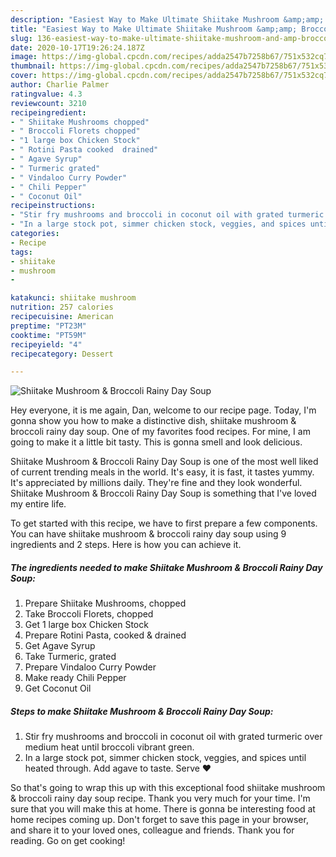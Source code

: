 ```yaml
---
description: "Easiest Way to Make Ultimate Shiitake Mushroom &amp;amp; Broccoli Rainy Day Soup"
title: "Easiest Way to Make Ultimate Shiitake Mushroom &amp;amp; Broccoli Rainy Day Soup"
slug: 136-easiest-way-to-make-ultimate-shiitake-mushroom-and-amp-broccoli-rainy-day-soup
date: 2020-10-17T19:26:24.187Z
image: https://img-global.cpcdn.com/recipes/adda2547b7258b67/751x532cq70/shiitake-mushroom-broccoli-rainy-day-soup-recipe-main-photo.jpg
thumbnail: https://img-global.cpcdn.com/recipes/adda2547b7258b67/751x532cq70/shiitake-mushroom-broccoli-rainy-day-soup-recipe-main-photo.jpg
cover: https://img-global.cpcdn.com/recipes/adda2547b7258b67/751x532cq70/shiitake-mushroom-broccoli-rainy-day-soup-recipe-main-photo.jpg
author: Charlie Palmer
ratingvalue: 4.3
reviewcount: 3210
recipeingredient:
- " Shiitake Mushrooms chopped"
- " Broccoli Florets chopped"
- "1 large box Chicken Stock"
- " Rotini Pasta cooked  drained"
- " Agave Syrup"
- " Turmeric grated"
- " Vindaloo Curry Powder"
- " Chili Pepper"
- " Coconut Oil"
recipeinstructions:
- "Stir fry mushrooms and broccoli in coconut oil with grated turmeric over medium heat until broccoli vibrant green."
- "In a large stock pot, simmer chicken stock, veggies, and spices until heated through. Add agave to taste. Serve ♥️"
categories:
- Recipe
tags:
- shiitake
- mushroom
- 

katakunci: shiitake mushroom  
nutrition: 257 calories
recipecuisine: American
preptime: "PT23M"
cooktime: "PT59M"
recipeyield: "4"
recipecategory: Dessert

---
```



![Shiitake Mushroom &amp; Broccoli Rainy Day Soup](https://img-global.cpcdn.com/recipes/adda2547b7258b67/751x532cq70/shiitake-mushroom-broccoli-rainy-day-soup-recipe-main-photo.jpg)

Hey everyone, it is me again, Dan, welcome to our recipe page. Today, I'm gonna show you how to make a distinctive dish, shiitake mushroom &amp; broccoli rainy day soup. One of my favorites food recipes. For mine, I am going to make it a little bit tasty. This is gonna smell and look delicious.

Shiitake Mushroom &amp; Broccoli Rainy Day Soup is one of the most well liked of current trending meals in the world. It's easy, it is fast, it tastes yummy. It's appreciated by millions daily. They're fine and they look wonderful. Shiitake Mushroom &amp; Broccoli Rainy Day Soup is something that I've loved my entire life.




To get started with this recipe, we have to first prepare a few components. You can have shiitake mushroom &amp; broccoli rainy day soup using 9 ingredients and 2 steps. Here is how you can achieve it.

<!--inarticleads1-->

##### The ingredients needed to make Shiitake Mushroom &amp; Broccoli Rainy Day Soup:

1. Prepare  Shiitake Mushrooms, chopped
1. Take  Broccoli Florets, chopped
1. Get 1 large box Chicken Stock
1. Prepare  Rotini Pasta, cooked &amp; drained
1. Get  Agave Syrup
1. Take  Turmeric, grated
1. Prepare  Vindaloo Curry Powder
1. Make ready  Chili Pepper
1. Get  Coconut Oil




<!--inarticleads2-->

##### Steps to make Shiitake Mushroom &amp; Broccoli Rainy Day Soup:

1. Stir fry mushrooms and broccoli in coconut oil with grated turmeric over medium heat until broccoli vibrant green.
1. In a large stock pot, simmer chicken stock, veggies, and spices until heated through. Add agave to taste. Serve ♥️




So that's going to wrap this up with this exceptional food shiitake mushroom &amp; broccoli rainy day soup recipe. Thank you very much for your time. I'm sure that you will make this at home. There is gonna be interesting food at home recipes coming up. Don't forget to save this page in your browser, and share it to your loved ones, colleague and friends. Thank you for reading. Go on get cooking!
